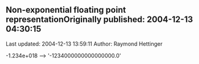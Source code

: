 ## Non-exponential floating point representationOriginally published: 2004-12-13 04:30:15 
Last updated: 2004-12-13 13:59:11 
Author: Raymond Hettinger 
 
-1.234e+018  -->  '-1234000000000000000.0'